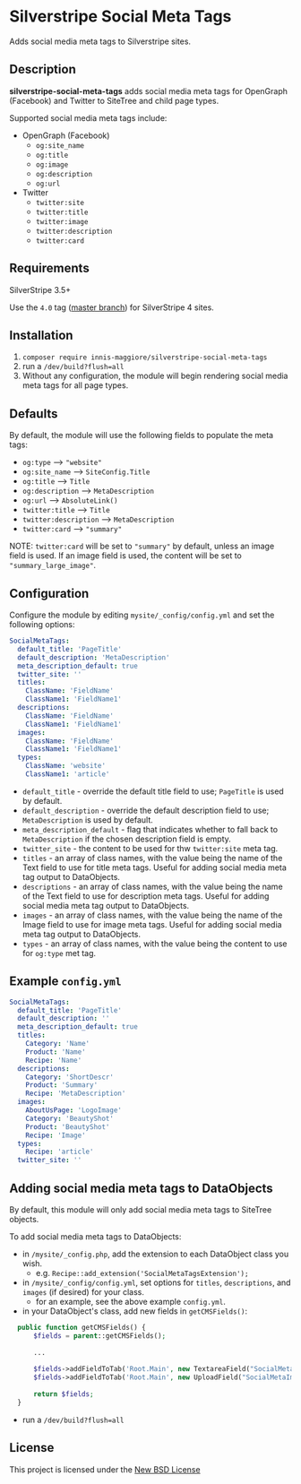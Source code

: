 # Silverstripe Social Meta Tags
Adds social media meta tags to Silverstripe sites.

## Description
**silverstripe-social-meta-tags** adds social media meta tags for OpenGraph (Facebook) and Twitter to SiteTree and child page types.

Supported social media meta tags include:

* OpenGraph (Facebook)
  * `og:site_name`
  * `og:title`
  * `og:image`
  * `og:description`
  * `og:url`
* Twitter
  * `twitter:site`
  * `twitter:title`
  * `twitter:image`
  * `twitter:description`
  * `twitter:card`

## Requirements
SilverStripe 3.5+

Use the `4.0` tag ([master branch](https://github.com/InnisMaggiore/silverstripe-social-meta-tags/tree/master)) for SilverStripe 4 sites.

## Installation
1. ``composer require innis-maggiore/silverstripe-social-meta-tags``
2. run a `/dev/build?flush=all`
3. Without any configuration, the module will begin rendering social media meta tags for all page types. 

## Defaults
By default, the module will use the following fields to populate the meta tags:

* `og:type`				--> `"website"`
* `og:site_name`		--> `SiteConfig.Title`
* `og:title`			--> `Title`
* `og:description`		--> `MetaDescription`
* `og:url`				--> `AbsoluteLink()`
* `twitter:title`		--> `Title`
* `twitter:description`	--> `MetaDescription`
* `twitter:card`		--> `"summary"`

NOTE: `twitter:card` will be set to `"summary"` by default, unless an image field is used. If an image field is used, the content will be set to `"summary_large_image"`.

## Configuration
Configure the module by editing ``mysite/_config/config.yml`` and set the following options:
```yml
SocialMetaTags:
  default_title: 'PageTitle' 
  default_description: 'MetaDescription' 
  meta_description_default: true 
  twitter_site: '' 
  titles:	
    ClassName: 'FieldName'
    ClassName1: 'FieldName1'
  descriptions:
    ClassName: 'FieldName'
    ClassName1: 'FieldName1'
  images:	
    ClassName: 'FieldName'
    ClassName1: 'FieldName1'
  types:
    ClassName: 'website'
    ClassName1: 'article'
```
* `default_title` - override the default title field to use; `PageTitle` is used by default.
* `default_description` - override the default description field to use; `MetaDescription` is used by default.
* `meta_description_default` - flag that indicates whether to fall back to `MetaDescription` if the chosen description field is empty.
* `twitter_site` - the content to be used for thw `twitter:site` meta tag.
* `titles` - an array of class names, with the value being the name of the Text field to use for title meta tags. Useful for adding social media meta tag output to DataObjects.
* `descriptions` - an array of class names, with the value being the name of the Text field to use for description meta tags. Useful for adding social media meta tag output to DataObjects.
* `images` - an array of class names, with the value being the name of the Image field to use for image meta tags. Useful for adding social media meta tag output to DataObjects.
* `types` - an array of class names, with the value being the content to use for `og:type` met tag.

## Example `config.yml`
```yml
SocialMetaTags:
  default_title: 'PageTitle'
  default_description: ''
  meta_description_default: true
  titles:
    Category: 'Name'
    Product: 'Name'
    Recipe: 'Name'
  descriptions:
    Category: 'ShortDescr'
    Product: 'Summary'
    Recipe: 'MetaDescription'
  images:
    AboutUsPage: 'LogoImage'
    Category: 'BeautyShot'
    Product: 'BeautyShot'
    Recipe: 'Image'
  types:
    Recipe: 'article'
  twitter_site: ''
```
## Adding social media meta tags to DataObjects
By default, this module will only add social media meta tags to SiteTree objects.

To add social media meta tags to DataObjects:
* in `/mysite/_config.php`, add the extension to each DataObject class you wish.
  * e.g. `Recipe::add_extension('SocialMetaTagsExtension');`
* in `/mysite/_config/config.yml`, set options for `titles`, `descriptions`, and `images` (if desired) for your class.
  * for an example, see the above example `config.yml`.
* in your DataObject's class, add new fields in `getCMSFields()`:
```php
  public function getCMSFields() {
      $fields = parent::getCMSFields();
      
      ...
      
      $fields->addFieldToTab('Root.Main', new TextareaField("SocialMetaDescription"));
      $fields->addFieldToTab('Root.Main', new UploadField("SocialMetaImage"));
      
      return $fields;
  }
```
* run a `/dev/build?flush=all`

## License
This project is licensed under the [New BSD License](./LICENSE)
